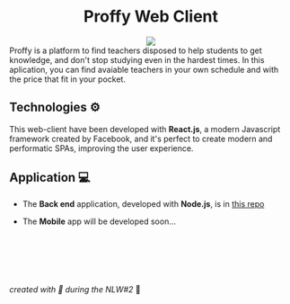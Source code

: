 <h1 align="center">Proffy Web Client </h1>
 <div align="center">
 <img src="https://i.imgur.com/4bEI240.png"/>
</div>
Proffy is a platform to find teachers disposed to help students to get knowledge, and don't stop studying even in the hardest times.
In this aplication, you can find avaiable teachers in your own schedule and with the price that fit in your pocket.

## Technologies :gear:
This web-client have been developed with **React.js**, a modern Javascript framework created by Facebook, and it's perfect to create modern and performatic SPAs, improving the user experience.


## Application :computer:
- The **Back end** application, developed with **Node.js**, is in [this repo](https://github.com/NickSant/Proffy-API)

- The **Mobile** app will be developed soon...


<br />
<br />
<br />
  
#
 *created with :purple_heart: during the NLW#2* :rocket: 